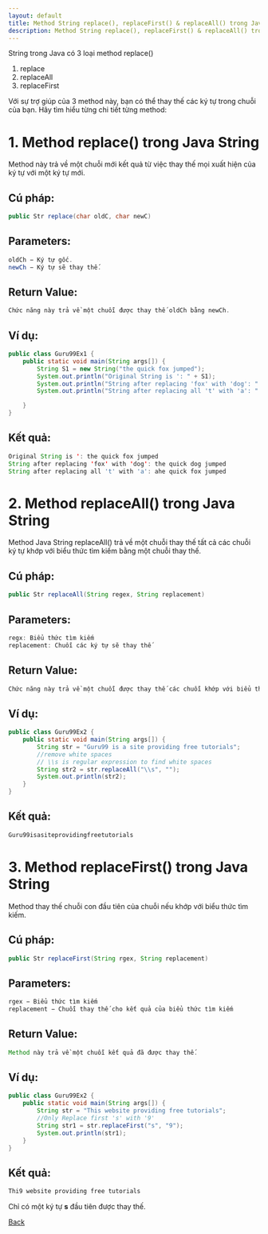 ```yaml
---
layout: default
title: Method String replace(), replaceFirst() & replaceAll() trong Java với ví dụ.
description: Method String replace(), replaceFirst() & replaceAll() trong Java với ví dụ.
---
```


String trong Java có 3 loại method replace()
1. replace
2. replaceAll
3. replaceFirst

Với sự trợ giúp của 3 method này, bạn có thể thay thế các ký tự trong chuỗi của bạn. Hãy tìm hiểu từng chi tiết từng method:

# 1. Method replace() trong Java String
Method này trả về một chuỗi mới kết quả từ việc thay thế mọi xuất hiện của ký tự với một ký tự mới.

## Cú pháp:
```java
public Str replace(char oldC, char newC)
```
## Parameters:
```java
oldCh − Ký tự gốc.
newCh − Ký tự sẽ thay thế.
```

## Return Value:
```java
Chức năng này trả về một chuỗi được thay thế oldCh bằng newCh.
```

## Ví dụ:
```java
public class Guru99Ex1 {
    public static void main(String args[]) {
        String S1 = new String("the quick fox jumped");
        System.out.println("Original String is ': " + S1);
        System.out.println("String after replacing 'fox' with 'dog': " + S1.replace("fox", "dog"));
        System.out.println("String after replacing all 't' with 'a': " + S1.replace('t', 'a'));

    }
}
```

## Kết quả:
```java
Original String is ': the quick fox jumped
String after replacing 'fox' with 'dog': the quick dog jumped
String after replacing all 't' with 'a': ahe quick fox jumped
```

# 2. Method replaceAll() trong Java String
Method Java String replaceAll() trả về một chuỗi thay thế tất cả các chuỗi ký tự khớp với biểu thức tìm kiếm bằng một chuỗi thay thế.

## Cú pháp:
```java
public Str replaceAll(String regex, String replacement)  
```
## Parameters:
```java
regx: Biểu thức tìm kiếm
replacement: Chuỗi các ký tự sẽ thay thế
```

## Return Value:
```java
Chức năng này trả về một chuỗi được thay thế các chuỗi khớp với biểu thức tìm kiếm bằng replacement.
```

## Ví dụ:
```java
public class Guru99Ex2 {
    public static void main(String args[]) {
        String str = "Guru99 is a site providing free tutorials";
        //remove white spaces
		// \\s is regular expression to find white spaces
        String str2 = str.replaceAll("\\s", "");
        System.out.println(str2);
    }
}
```

## Kết quả:
```java
Guru99isasiteprovidingfreetutorials
```

# 3. Method replaceFirst() trong Java String
Method thay thế chuỗi con đầu tiên của chuỗi nếu khớp với biểu thức tìm kiếm.

## Cú pháp:
```java
public Str replaceFirst(String rgex, String replacement)
```
## Parameters:
```java
rgex − Biểu thức tìm kiếm
replacement − Chuỗi thay thế cho kết quả của biểu thức tìm kiếm
```

## Return Value:
```java
Method này trả về một chuỗi kết quả đã được thay thế.
```

## Ví dụ:
```java
public class Guru99Ex2 {
    public static void main(String args[]) {
        String str = "This website providing free tutorials";
        //Only Replace first 's' with '9' 
        String str1 = str.replaceFirst("s", "9");
        System.out.println(str1);
    }
}
```

## Kết quả:
```java
Thi9 website providing free tutorials
```
Chỉ có một ký tự **s** đầu tiên được thay thế.


[Back](./)
